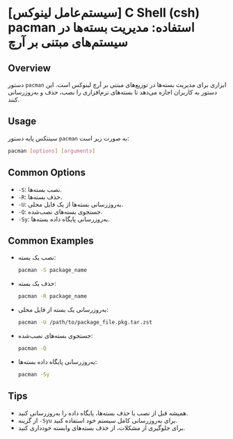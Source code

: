 # [سیستم‌عامل لینوکس] C Shell (csh) pacman استفاده: مدیریت بسته‌ها در سیستم‌های مبتنی بر آرچ

## Overview
دستور `pacman` ابزاری برای مدیریت بسته‌ها در توزیع‌های مبتنی بر آرچ لینوکس است. این دستور به کاربران اجازه می‌دهد تا بسته‌های نرم‌افزاری را نصب، حذف و به‌روزرسانی کنند.

## Usage
سینتکس پایه دستور `pacman` به صورت زیر است:

```bash
pacman [options] [arguments]
```

## Common Options
- `-S`: نصب بسته‌ها.
- `-R`: حذف بسته‌ها.
- `-U`: به‌روزرسانی بسته‌ها از یک فایل محلی.
- `-Q`: جستجوی بسته‌های نصب‌شده.
- `-Sy`: به‌روزرسانی پایگاه داده بسته‌ها.

## Common Examples
- نصب یک بسته:
  ```bash
  pacman -S package_name
  ```

- حذف یک بسته:
  ```bash
  pacman -R package_name
  ```

- به‌روزرسانی یک بسته از فایل محلی:
  ```bash
  pacman -U /path/to/package_file.pkg.tar.zst
  ```

- جستجوی بسته‌های نصب‌شده:
  ```bash
  pacman -Q
  ```

- به‌روزرسانی پایگاه داده بسته‌ها:
  ```bash
  pacman -Sy
  ```

## Tips
- همیشه قبل از نصب یا حذف بسته‌ها، پایگاه داده را به‌روزرسانی کنید.
- از گزینه `-Syu` برای به‌روزرسانی کامل سیستم خود استفاده کنید.
- برای جلوگیری از مشکلات، از حذف بسته‌های وابسته خودداری کنید.